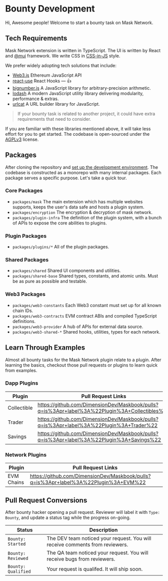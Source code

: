 # Bounty Development

Hi, Awesome people! Welcome to start a bounty task on Mask Network.

## Tech Requirements

Mask Network extension is written in TypeScript. The UI is written by React and [@mui](https://mui.com/) framework. We write CSS in [CSS-in-JS](css-in-js.md) style.

We prefer widely adopting tech solutions that include:

- [Web3.js](https://web3js.readthedocs.io/) Ethereum JavaScript API
- [react-use](https://streamich.github.io/react-use/) React Hooks — 👍
- [bignumber.js](https://mikemcl.github.io/bignumber.js/) A JavaScript library for arbitrary-precision arithmetic.
- [lodash](https://lodash.com/docs/) A modern JavaScript utility library delivering modularity, performance & extras.
- [urlcat](https://urlcat.dev/) A URL builder library for JavaScript.

> If your bounty task is related to another project, it could have extra requirements that need to consider.

If you are familiar with these libraries mentioned above, it will take less effort for you to get started.
The codebase is open-sourced under the [AGPLv3](https://github.com/DimensionDev/Maskbook/blob/develop/LICENSE) license.

## Packages

After cloning the repository and [set up the development environment](setup.md). The codebase is constructed as a monorepo with many internal packages. Each package serves a specific purpose. Let's take a quick tour.

### Core Packages

- `packages/mask` The main extension which has multiple websites supports, keeps the user's data safe and hosts a plugin system.
- `packages/encryption` The encryption & decryption of mask network.
- `packages/plugin-infra` The definition of the plugin system, with a bunch of APIs to expose the core abilities to plugins.

### Plugin Packages

- `packages/plugins/*` All of the plugin packages.

### Shared Packages

- `packages/shared` Shared UI components and utilities.
- `packages/shared-base` Shared types, constants, and atomic units. Must be as pure as possible and testable.

### Web3 Packages

- `packages/web3-constants` Each Web3 constant must set up for all known chain IDs.
- `packages/web3-contracts` EVM contract ABIs and compiled TypeScript definitions.
- `packages/web3-provider` A hub of APIs for external data source.
- `packages/web3-shared-*` Shared hooks, utilities, types for each network.

## Learn Through Examples

Almost all bounty tasks for the Mask Network plugin relate to a plugin. After learning the basics, checkout those pull requests or plugins to learn quick from examples.

### Dapp Plugins

| Plugin      | Pull Request Links                                                                              |
| ----------- | ----------------------------------------------------------------------------------------------- |
| Collectible | <https://github.com/DimensionDev/Maskbook/pulls?q=is%3Apr+label%3A%22Plugin%3A+Collectibles%22> |
| Trader      | <https://github.com/DimensionDev/Maskbook/pulls?q=is%3Apr+label%3A%22Plugin%3A+Trader%22>       |
| Savings     | <https://github.com/DimensionDev/Maskbook/pulls?q=is%3Apr+label%3A%22Plugin%3A+Savings%22>      |

### Network Plugins

| Plugin     | Pull Request Links                                                                     |
| ---------- | -------------------------------------------------------------------------------------- |
| EVM Chains | <https://github.com/DimensionDev/Maskbook/pulls?q=is%3Apr+label%3A%22Plugin%3A+EVM%22> |

## Pull Request Conversions

After bounty hacker opening a pull request. Reviewer will label it with `Type: Bounty`, and update a status tag while the progress on-going.

| Status              | Description                                                                  |
| ------------------- | ---------------------------------------------------------------------------- |
| `Bounty: Started`   | The DEV team noticed your request. You will receive comments from reviewers. |
| `Bounty: Reviewed`  | The QA team noticed your request. You will receive bugs from reviewers.      |
| `Bounty: Qualified` | Your request is qualifed. It will ship soon.                                 |
